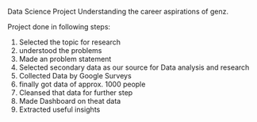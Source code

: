 Data Science Project
Understanding the career aspirations of genz.

Project done in following steps:

1) Selected the topic for research
2) understood the problems
3) Made an problem statement
4) Selected secondary data as our source for Data analysis and research
5) Collected Data by Google Surveys
6) finally got data of approx. 1000 people
7) Cleansed that data for further step
8) Made Dashboard on theat data
9) Extracted useful insights


